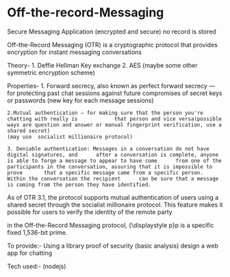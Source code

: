 # Off-the-record-Messaging
Secure Messaging Application (encrypted and secure) no record is stored 


Off-the-Record Messaging (OTR) is a cryptographic protocol that provides encryption for instant messaging conversations

Theory-
	1. Deffie Hellman Key exchange
	2. AES (maybe some other symmetric encryption scheme)
	
Properties-
	1. Forward secrecy, also known as perfect forward secrecy — for protecting past chat 		sessions against future compromises of secret keys or passwords (new key for each message sessions)
	
	2.Mutual authentication — for making sure that the person you're chatting with really is 			that person and vice versa(possible ways are question and answer or manual fingerprint verification, use a shared secret)
	(may use  socialist millionaire protocol)
	
	3. Deniable authentication: Messages in a conversation do not have digital signatures, and 		after a conversation is complete, anyone is able to forge a message to appear to have come 		from one of the participants in the conversation, assuring that it is impossible to prove 		that a specific message came from a specific person. Within the conversation the recipient 		can be sure that a message is coming from the person they have identified.


As of OTR 3.1, the protocol supports mutual authentication of users using a shared secret through the socialist millionaire protocol. This feature makes it possible for users to verify the identity of the remote party

in the Off-the-Record Messaging protocol, {\displaystyle p}p is a specific fixed 1,536-bit prime.

To provide:-
	Using a library
	proof of security (basic analysis)
	design a web app for chatting

Tech used:-
	(nodejs)



